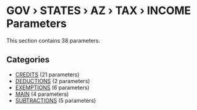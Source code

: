 # GOV › STATES › AZ › TAX › INCOME Parameters

This section contains 38 parameters.

## Categories

- [CREDITS](credits/index.md) (21 parameters)
- [DEDUCTIONS](deductions/index.md) (2 parameters)
- [EXEMPTIONS](exemptions/index.md) (6 parameters)
- [MAIN](main/index.md) (4 parameters)
- [SUBTRACTIONS](subtractions/index.md) (5 parameters)
